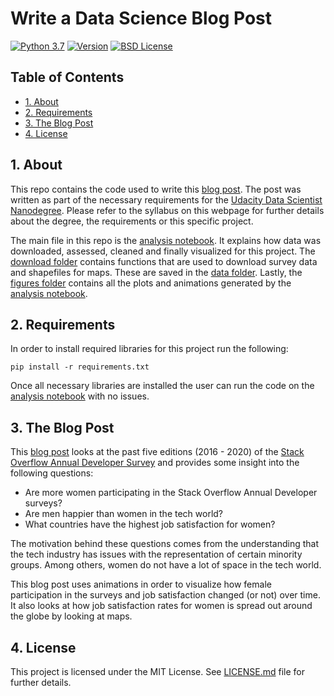 Write a Data Science Blog Post
==============================

[![Python 3.7](https://img.shields.io/badge/python-3.7.6-blue.svg)](https://www.python.org/downloads/release/python-376/)
[![Version](https://img.shields.io/badge/version-dev-brightgreen)](https://github.com/LongRunGrowth/europeana_data)
[![BSD License](http://img.shields.io/badge/license-MIT-green.svg)](https://github.com/gabrielsgaspar/Write-A-Data-Science-Blog-Post/blob/master/LICENSE.md)

## Table of Contents
- [1. About](#about)
- [2. Requirements](#install)
- [3. The Blog Post](#blog)
- [4. License](#license)

<a name="about"></a>
## 1. About
This repo contains the code used to write this [blog post](https://medium.com/@gabrielsgaspar/women-in-tech-a-look-at-the-stack-overflow-annual-developer-surveys-7ffacf0586c2). The post was written as part of the necessary requirements for the [Udacity Data Scientist Nanodegree](https://www.udacity.com/course/data-scientist-nanodegree--nd025). Please refer to the syllabus on this webpage for further details about the degree, the requirements or this specific project.

The main file in this repo is the [analysis notebook](notebook/analysis.ipynb). It explains how data was downloaded, assessed, cleaned and finally visualized for this project. The [download folder](download) contains functions that are used to download survey data and shapefiles for maps. These are saved in the [data folder](data). Lastly, the [figures folder](figures) contains all the plots and animations generated by the [analysis notebook](notebook/analysis.ipynb).

<a name="install"></a>
## 2. Requirements
In order to install required libraries for this project run the following:

```
pip install -r requirements.txt
```

Once all necessary libraries are installed the user can run the code on the [analysis notebook](notebook/analysis.ipynb) with no issues.

<a name="blog"></a>
## 3. The Blog Post
This [blog post](https://medium.com/@gabrielsgaspar/women-in-tech-a-look-at-the-stack-overflow-annual-developer-surveys-7ffacf0586c2) looks at the past five editions (2016 - 2020) of the [Stack Overflow Annual Developer Survey](https://insights.stackoverflow.com/survey) and provides some insight into the following questions:
- Are more women participating in the Stack Overflow Annual Developer surveys?
- Are men happier than women in the tech world?
- What countries have the highest job satisfaction for women?

The motivation behind these questions comes from the understanding that the tech industry has issues with the representation of certain minority groups. Among others, women do not have a lot of space in the tech world.

This blog post uses animations in order to visualize how female participation in the surveys and job satisfaction changed (or not) over time. It also looks at how job satisfaction rates for women is spread out around the globe by looking at maps.

<a name="license"></a>
## 4. License
This project is licensed under the MIT License. See [LICENSE.md](LICENSE.md) file for further details.
